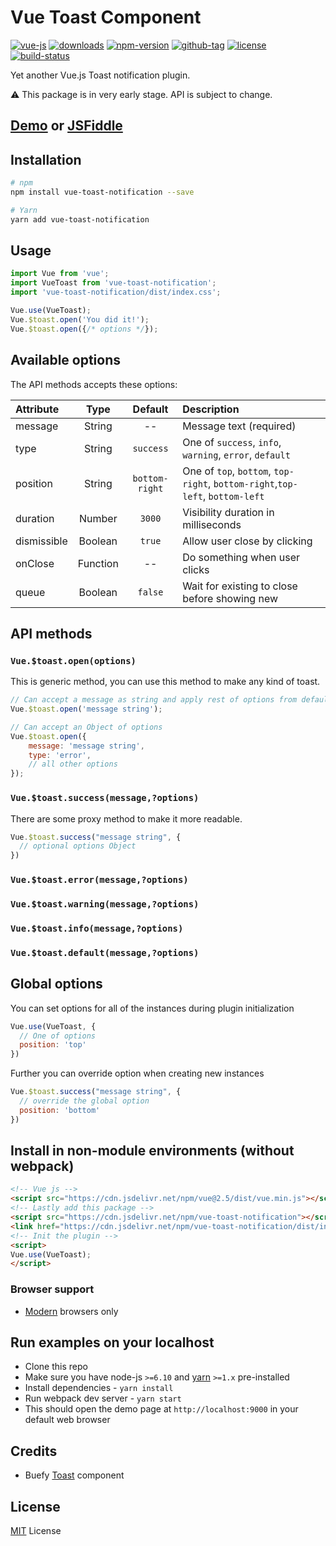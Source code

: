 # Vue Toast Component

[![vue-js](https://img.shields.io/badge/vue.js-2.x-brightgreen.svg?maxAge=604800)](https://vuejs.org/)
[![downloads](https://img.shields.io/npm/dt/vue-toast-notification.svg)](http://npm-stats.com/~packages/vue-toast-notification)
[![npm-version](https://img.shields.io/npm/v/vue-toast-notification.svg)](https://www.npmjs.com/package/vue-toast-notification)
[![github-tag](https://img.shields.io/github/tag/ankurk91/vue-toast-notification.svg?maxAge=1800)](https://github.com/ankurk91/vue-toast-notification/)
[![license](https://img.shields.io/github/license/ankurk91/vue-toast-notification.svg?maxAge=1800)](https://yarnpkg.com/en/package/vue-toast-notification)
[![build-status](https://travis-ci.com/ankurk91/vue-toast-notification.svg?branch=master)](https://travis-ci.com/ankurk91/vue-toast-notification)

Yet another Vue.js Toast notification plugin.

:warning: This package is in very early stage. API is subject to change.

## [Demo](https://ankurk91.github.io/vue-toast-notification) or [JSFiddle](https://jsfiddle.net/ankurk91/ebakcs62/)

## Installation
```bash
# npm
npm install vue-toast-notification --save

# Yarn
yarn add vue-toast-notification
```

## Usage
```js
import Vue from 'vue';
import VueToast from 'vue-toast-notification';
import 'vue-toast-notification/dist/index.css';

Vue.use(VueToast);
Vue.$toast.open('You did it!');
Vue.$toast.open({/* options */});
```

## Available options
The API methods accepts these options:

| Attribute        | Type                | Default              | Description      |
| :---             | :---:               | :---:                | :---             |
|  message         | String              | --                   |  Message text (required)   |
|  type            | String              | `success`            |  One of `success`, `info`, `warning`, `error`, `default`  |
|  position        | String              | `bottom-right`       |  One of `top`, `bottom`, `top-right`, `bottom-right`,`top-left`, `bottom-left`  |
|  duration        | Number              | `3000`               |  Visibility duration in milliseconds    |
|  dismissible     | Boolean             | `true`               |  Allow user close by clicking    |
|  onClose         | Function            | --                   |  Do something when user clicks    |
|  queue           | Boolean             | `false`              |  Wait for existing to close before showing new     |
         
## API methods
### `Vue.$toast.open(options)`
This is generic method, you can use this method to make any kind of toast.
```js
// Can accept a message as string and apply rest of options from defaults
Vue.$toast.open('message string');

// Can accept an Object of options
Vue.$toast.open({
    message: 'message string',
    type: 'error',
    // all other options
});
```
### `Vue.$toast.success(message,?options)`
There are some proxy method to make it more readable.
```js
Vue.$toast.success("message string", {
  // optional options Object
})
```
### `Vue.$toast.error(message,?options)`
### `Vue.$toast.warning(message,?options)`
### `Vue.$toast.info(message,?options)`
### `Vue.$toast.default(message,?options)`

## Global options
You can set options for all of the instances during plugin initialization
```js
Vue.use(VueToast, {
  // One of options
  position: 'top'
})
```
Further you can override option when creating new instances
```js
Vue.$toast.success("message string", {
  // override the global option
  position: 'bottom'
})
```

## Install in non-module environments (without webpack)
```html
<!-- Vue js -->
<script src="https://cdn.jsdelivr.net/npm/vue@2.5/dist/vue.min.js"></script>
<!-- Lastly add this package -->
<script src="https://cdn.jsdelivr.net/npm/vue-toast-notification"></script>
<link href="https://cdn.jsdelivr.net/npm/vue-toast-notification/dist/index.css" rel="stylesheet">
<!-- Init the plugin -->
<script>
Vue.use(VueToast);
</script>
```

### Browser support
* [Modern](http://browserl.ist/?q=defaults%2C+not+ie+%3E+0%2Cnot+ie_mob+%3E+0) browsers only

## Run examples on your localhost
* Clone this repo
* Make sure you have node-js `>=6.10` and [yarn](https://yarnpkg.com) `>=1.x` pre-installed
* Install dependencies - `yarn install`
* Run webpack dev server - `yarn start`
* This should open the demo page at `http://localhost:9000` in your default web browser 

## Credits
* Buefy [Toast](https://buefy.github.io/documentation/toast) component

## License
[MIT](LICENSE.txt) License
